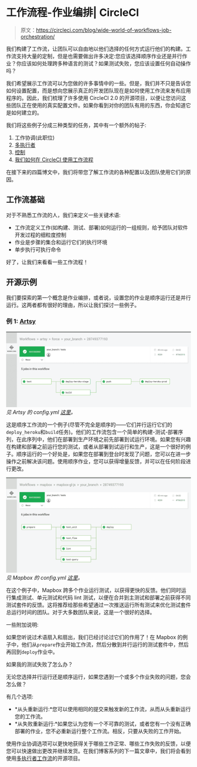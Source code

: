 # 工作流程-作业编排| CircleCI

> 原文：<https://circleci.com/blog/wide-world-of-workflows-job-orchestration/>

我们构建了工作流，让团队可以自由地以他们选择的任何方式运行他们的构建。工作流支持大量的定制，但是也需要做出许多决定:您应该选择顺序作业还是并行作业？你应该如何处理跨多种语言的测试？如果测试失败，您应该设置任何自动操作吗？

我们希望展示工作流可以为您做的许多事情中的一些。但是，我们并不只是告诉您如何设置配置，而是想向您展示真正的开发团队现在是如何使用工作流来发布应用程序的。因此，我们梳理了许多使用 CircleCI 2.0 的开源项目，以便让您访问这些团队正在使用的真实配置文件。如果你看到对你的团队有用的东西，你会知道它是如何建立的。

我们将这些例子分成三种类型的任务，其中有一个额外的帖子:

1.  工作协调(此职位)
2.  [多执行者](https://circleci.com/blog/wide-world-of-workflows-multi-executor-support/)
3.  [控制](https://circleci.com/blog/wide-world-of-workflows-control/)
4.  [我们如何在 CircleCI 使用工作流程](https://circleci.com/blog/wide-world-of-workflows-how-we-build-our-docker-convenience-images/)

在接下来的四篇博文中，我们将带您了解工作流的各种配置以及团队使用它们的原因。

## 工作流基础

对于不熟悉工作流的人，我们来定义一些关键术语:

*   工作流定义工作(如构建、测试、部署)如何运行的一组规则，给予团队对软件开发过程的细粒度控制
*   作业是步骤的集合和运行它们的执行环境
*   单步执行可执行命令

好了，让我们来看看一些工作流程！

## 开源示例

我们要探索的第一个概念是作业编排，或者说，设置您的作业是顺序运行还是并行运行。这两者都有很好的理由，所以让我们探讨一些例子。

### 例 1: [Artsy](https://github.com/artsy/force/blob/master/.circleci/config.yml)

![workflow_artsy.png](img/447b22ae5b89f83caf71ddb839fdb7e8.png) *见 Artsy 的 config.yml [这里](https://github.com/artsy/force/blob/master/.circleci/config.yml)。*

这是顺序工作流的一个例子(尽管不完全是顺序的——它们并行运行它们的`deploy_heroku`和`build`任务)。他们的工作流包含一个简单的构建-测试-部署序列，在此序列中，他们在部署到生产环境之前先部署到试运行环境。如果您有兴趣在构建和部署之前运行您的测试，或者从部署到试运行和生产，这是一个很好的例子。顺序运行的一个好处是，如果您在部署到登台时发现了问题，您可以在进一步操作之前解决该问题。使用顺序作业，您可以获得增量反馈，并可以在任何阶段进行更改。

![workflows_mapbox.png](img/2c60c7a04b8dd98c33d1dded20cd4558.png) *见 Mapbox 的 config.yml [这里](https://github.com/mapbox/mapbox-gl-js/blob/master/circle.yml)。*

在这个例子中，Mapbox 跨多个作业运行测试，以获得更快的反馈。他们同时运行集成测试、单元测试和代码 lint 测试，以便在合并到主测试和部署之前获得不同测试套件的反馈。这将推荐给那些希望通过一次推送运行所有测试来优化测试套件总运行时间的团队。对于大多数团队来说，这是一个很好的选择。

一些附加说明:

如果您听说过术语扇入和扇出，我们已经讨论过它们的作用了！在 Mapbox 的例子中，他们从`prepare`作业开始工作流，然后分散到并行运行的测试套件中，然后再回到`deploy`作业中。

如果我的测试失败了怎么办？

无论您选择并行运行还是顺序运行，如果您遇到一个或多个作业失败的问题，您会怎么做？

有几个选项:

*   *从头重新运行:*您可以使用相同的提交来触发新的工作流，从而从头重新运行您的工作流。
*   *从失败重新运行:*如果您认为您有一个不可靠的测试，或者您有一个没有正确部署的作业，您不必重新运行整个工作流。相反，只要从失败的工作开始。

使用作业协调选项可以更快地获得关于哪些工作正常、哪些工作失败的反馈，以便您可以快速做出更改并继续发货。在我们博客系列的下一篇文章中，我们将会看到使用[多执行者工作流](https://circleci.com/blog/wide-world-of-workflows-multi-executor-support/)的开源项目。